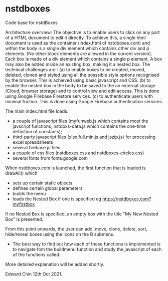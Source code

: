 # nstdboxes
Code base for nstdBoxes

Architecture overview:
The objective is to enable users to click on any part of a HTML document to edit it directly.
To achieve this, a single html document is used as the container (index.html of nstdboxes.com) and within the body is a single div element which contains other div and p elements. (No other block elements are allowed in the current version).
Each box is made of a div element which contains a single p element. A box may also be added inside an existing box, making it a nested box.
The technical challenges are :
(a)  to enable boxes to be created, moved, deleted, cloned and styled using all the posssible style options recognised by the browser. This is achieved using basic javascript and CSS.
(b) to enable the nested box in the body to be saved to the an external storage (Cloud, browser storage) and to control view and edit access. This is done using Google Firebase Firestore services.
(c) to authenticate users with minimal friction. This is done using Google Firebase authentication services.
  
  
  
The main index.html file loads:
- a couple of javascript files (myfunweb.js which contains most the javscript functions; nstdbxs-data.js which contains the one-time definition of constants);
- third-party javascript files (xlsx.full.min.js and jszip.js) for processing excel spreadsheets
- several firebase js files  
- a couple of css files (nstdboxes.css and nstdboxes-circles.css)
- several fonts from fonts.google.com

When nstdboxes.com is launched, the first function that is loaded is drawAll() which
- sets up certain static objects
- defines certain global parameters
- builds the menu
- loads the Nested Box if one is specified eg https://nstdboxes.com?myfirstbox

If no Nested Box is specified, an empty box with the title "My New Nested Box" is presented.
  
From this point onwards, the user can add, move, clone, delete, sort, hide/reveal boxes using the icons on the B submenu.
- The best way to find out how each of these functions is implemented is to navigate fom the buildmenu function and study the javascript of each of the functions called.

More detailed explanation will be added shortly.
  
Edward Chin
12th Oct 2021.
  
  
